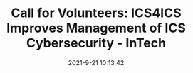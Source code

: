 ---
"title": "Call for Volunteers: ICS4ICS Improves Management of ICS Cybersecurity - InTech"
"date": "2021-9-21 10:13:42"
"feed_name": "GOOGLENEWSINDUSTRIAL"
"feed_website": "https://news.google.com/search?q=industrial%2Bincident&hl=en-US&gl=US&ceid=US:en"
"feed_rss": "https://news.google.com/rss/search?q=industrial%2Bincident&hl=en-US&gl=US&ceid=US:en"
"link": "https://gca.isa.org/blog/ics4ics-will-improve-management-of-ics-cybersecurity-incidents"
"file": "_posts/2021-1-1-f19d0a4d1b3bcb108a6a37facf04508043b9d4db.md"
"accident": "0"
"drilling": "0"
"dead": "0"
"injured": "0"
"where": "unknown site"
"place": "unknown place"
---